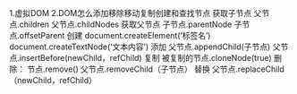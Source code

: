 1.虚拟DOM
2.DOM怎么添加移除移动复制创建和查找节点
    获取子节点
    父节点.children
    父节点.childNodes
    获取父节点
    子节点.parentNode
    子节点.offsetParent
    创建
    document.createElement(‘标签名’)
    document.createTextNode(‘文本内容’)
    添加
    父节点.appendChild(子节点)
    父节点.insertBefore(newChild，refChild)
    复制
    被复制的节点.cloneNode(true)
    删除：
    节点.remove()
    父节点.removeChild（子节点）
    替换
    父节点.replaceChild（newChild，refChild）
